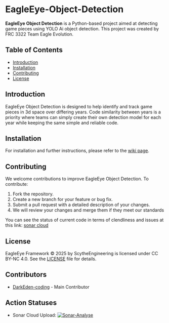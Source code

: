 # EagleEye-Object-Detection

**EagleEye Object Detection** is a Python-based project aimed at detecting game pieces using YOLO Ai object detection. This project was created by FRC 3322 Team Eagle Evolution.

## Table of Contents
- [Introduction](#introduction)
- [Installation](#installation)
- [Contributing](#contributing)
- [License](#license)

## Introduction
EagleEye Object Detection is designed to help identify and track game pieces in 3d space over differing years. Code similarity between years is a priority where teams can simply create their own detection model for each year while keeping the same simple and reliable code.

## Installation
For installation and further instructions, please refer to the [wiki page](https://github.com/frc3322/EagleEye-Object-Detection/wiki).

## Contributing
We welcome contributions to improve EagleEye Object Detection. To contribute:

1. Fork the repository.
2. Create a new branch for your feature or bug fix.
3. Submit a pull request with a detailed description of your changes.
4. We will review your changes and merge them if they meet our standards

You can see the status of current code in terms of clendliness and issues at this link: [sonar cloud](https://sonarcloud.io/project/overview?id=darkeden-coding_eagleeye)

## License
EagleEye Framework © 2025 by ScytheEngineering is licensed under CC BY-NC 4.0. See the [LICENSE](LICENSE) file for details.

## Contributors
- [DarkEden-coding](https://github.com/DarkEden-coding) - Main Contributor

## Action Statuses 
- Sonar Cloud Upload: [![Sonar-Analyse](https://github.com/frc3322/EagleEye-Object-Detection/actions/workflows/sonar-cube.yaml/badge.svg)](https://github.com/frc3322/EagleEye-Object-Detection/actions/workflows/sonar-cube.yaml)
